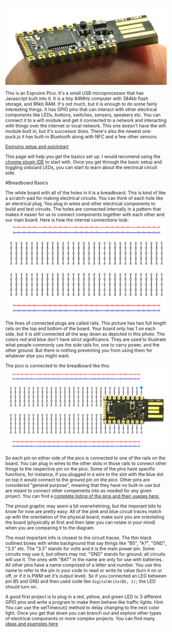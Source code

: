 !['Espruino Pico'](espruino.PNG?raw=true)

This is an Espruino Pico. It's a small USB microprocessor that has Javascript built into it. It is a tiny 84MHz computer with 384kb flash storage, and 96kb RAM. It's not much, but it is enough to do some fairly interesting things. It has GPIO pins that can interact with other electrical components like LEDs, buttons, switches, sensors, speakers etc. You can connect it to a wifi module and get it connected to a network and interacting with things over the internet or local network. This one doesn't have the wifi module built in, but it's successor does. There's also the newest one: puck.js it has built-in Bluetooth along with NFC and a few other sensors.

[Espruino setup and quickstart](http://www.espruino.com/Quick+Start)

This page will help you get the basics set up. I would recomend using the [chrome plugin IDE](https://chrome.google.com/webstore/detail/espruino-web-ide/bleoifhkdalbjfbobjackfdifdneehpo?hl=en) to start with. Once you get through the basic setup and toggling onboard LEDs, you can start to learn about the electrical circuit side.

#Breadboard Basics

The white board with all of the holes in it is a breadboard. This is kind of like a scratch-pad for making electrical circuits. You can think of each hole like an electrical plug. You plug in wires and other electrical components to build and test circuits. The holes are connected internally in a pattern that makes it easier for us to connect components together with each other and our main board. Here is how the internal connections look:
!['Bread Board'](breadboard_90.png?raw=true)

The lines of connected plugs are called rails. This picture has two full length rails on the top and bottom of the board. Your board only has 1 on each side, but it is still connected all the way down as depicted in this photo. The colors red and blue don't have strict significance. They are used to illustrate what people commonly use the side rails for, one to carry power, and the other ground. But there is nothing preventing you from using them for whatever else you might want.

The pico is connected to the breadboard like this:
!['Pico Bread Board'](pico_on_breadboard.PNG?raw=true)

So each pin on either side of the pico is connected to one of the rails on the board. You can plug in wires to the other slots in those rails to connect other things to the respective pin on the pico. Some of the pins have specific functions, for instance, if you plugged in a wire to the slot with the blue dot on top it would connect to the ground pin on the pico. Other pins are considered "general purpose", meaning that they have no built-in use but are meant to connect other compenents into as needed for any given project. You can find a [complete listing of the pins and their usages here.](http://www.espruino.com/Pico)

The pinout graphic may seem a bit overwhelming, but the imporant bits to know for now are pretty easy: All of the pink and blue circuit traces match up with the orientation of the physical board, make sure you are orientating the board (physically at first and then later you can rotate in your mind) when you are comparing it to the diagram.

The most important info is closest to the circuit traces. The thin black outlined boxes with white background that say things like "B5", "A7", "GND", "3.3" etc. The "3.3" stands for volts and it is the main power pin. Some circuits may use it, but others may not. "GND" stands for ground; all circuits will use it. The ones with "BAT" in the name are only for use with batteries. All other pins have a name comprised of a letter and number. You use this name to refer to the pin in your code to read or write its value (turn it on or off, or if it is PWM set it's output level). So if you connected an LED between pin B5 and GND and then used code like `digitalWrite(B5, 1);` the LED should turn on.

A good first project is to plug in a red, yellow, and green LED to 3 different GPIO pins and write a program to make them behave like traffic lights. Hint: You can use the setTimeout() method to delay changing to the next color light. Once you get that down you can branch out and explore other types of electrical components or more complex projects. You can find many [ideas and examples here](http://www.espruino.com/Tutorials)
